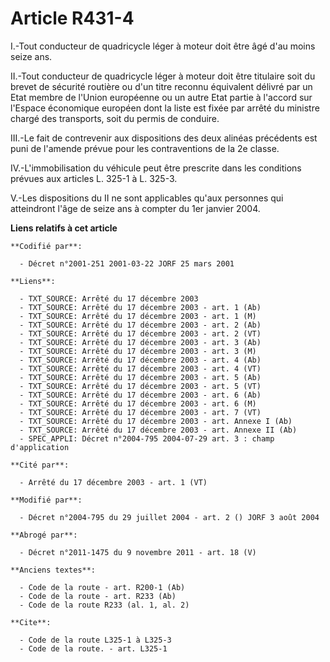 # Article R431-4

I.-Tout conducteur de quadricycle léger à moteur doit être âgé d'au moins seize ans. 

II.-Tout conducteur de quadricycle léger à moteur doit être titulaire soit du brevet de sécurité routière ou d'un titre
reconnu équivalent délivré par un Etat membre de l'Union européenne ou un autre Etat partie à l'accord sur l'Espace
économique européen dont la liste est fixée par arrêté du ministre chargé des transports, soit du permis de conduire. 

III.-Le fait de contrevenir aux dispositions des deux alinéas précédents est puni de l'amende prévue pour les contraventions
de la 2e classe. 

IV.-L'immobilisation du véhicule peut être prescrite dans les conditions prévues aux articles L. 325-1 à L. 325-3.

V.-Les dispositions du II ne sont applicables qu'aux personnes qui atteindront l'âge de seize ans à compter du 1er janvier
2004.

**Liens relatifs à cet article**

	**Codifié par**:

	  - Décret n°2001-251 2001-03-22 JORF 25 mars 2001

	**Liens**:

	  - TXT_SOURCE: Arrêté du 17 décembre 2003
	  - TXT_SOURCE: Arrêté du 17 décembre 2003 - art. 1 (Ab)
	  - TXT_SOURCE: Arrêté du 17 décembre 2003 - art. 1 (M)
	  - TXT_SOURCE: Arrêté du 17 décembre 2003 - art. 2 (Ab)
	  - TXT_SOURCE: Arrêté du 17 décembre 2003 - art. 2 (VT)
	  - TXT_SOURCE: Arrêté du 17 décembre 2003 - art. 3 (Ab)
	  - TXT_SOURCE: Arrêté du 17 décembre 2003 - art. 3 (M)
	  - TXT_SOURCE: Arrêté du 17 décembre 2003 - art. 4 (Ab)
	  - TXT_SOURCE: Arrêté du 17 décembre 2003 - art. 4 (VT)
	  - TXT_SOURCE: Arrêté du 17 décembre 2003 - art. 5 (Ab)
	  - TXT_SOURCE: Arrêté du 17 décembre 2003 - art. 5 (VT)
	  - TXT_SOURCE: Arrêté du 17 décembre 2003 - art. 6 (Ab)
	  - TXT_SOURCE: Arrêté du 17 décembre 2003 - art. 6 (M)
	  - TXT_SOURCE: Arrêté du 17 décembre 2003 - art. 7 (VT)
	  - TXT_SOURCE: Arrêté du 17 décembre 2003 - art. Annexe I (Ab)
	  - TXT_SOURCE: Arrêté du 17 décembre 2003 - art. Annexe II (Ab)
	  - SPEC_APPLI: Décret n°2004-795 2004-07-29 art. 3 : champ d'application

	**Cité par**:

	  - Arrêté du 17 décembre 2003 - art. 1 (VT)

	**Modifié par**:

	  - Décret n°2004-795 du 29 juillet 2004 - art. 2 () JORF 3 août 2004

	**Abrogé par**:

	  - Décret n°2011-1475 du 9 novembre 2011 - art. 18 (V)

	**Anciens textes**:

	  - Code de la route - art. R200-1 (Ab)
	  - Code de la route - art. R233 (Ab)
	  - Code de la route R233 (al. 1, al. 2)

	**Cite**:

	  - Code de la route L325-1 à L325-3
	  - Code de la route. - art. L325-1
